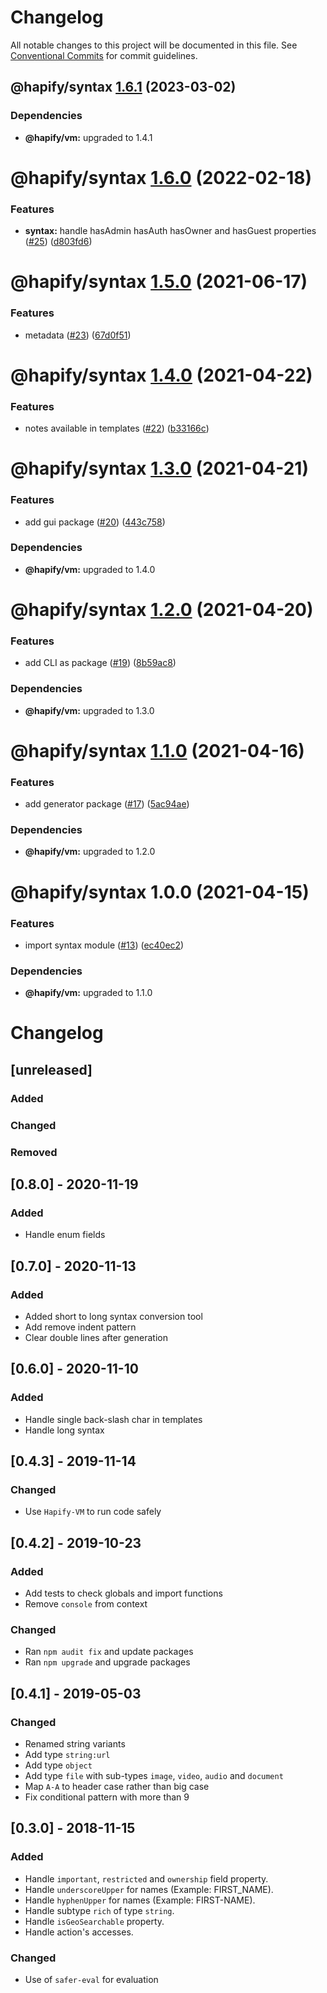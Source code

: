 # Changelog

All notable changes to this project will be documented in this file. See
[Conventional Commits](https://conventionalcommits.org) for commit guidelines.

## @hapify/syntax [1.6.1](https://github.com/hapify/hapify/compare/@hapify/syntax@1.6.0...@hapify/syntax@1.6.1) (2023-03-02)





### Dependencies

* **@hapify/vm:** upgraded to 1.4.1

# @hapify/syntax [1.6.0](https://github.com/hapify/hapify/compare/@hapify/syntax@1.5.0...@hapify/syntax@1.6.0) (2022-02-18)


### Features

* **syntax:** handle hasAdmin hasAuth hasOwner and hasGuest properties ([#25](https://github.com/hapify/hapify/issues/25)) ([d803fd6](https://github.com/hapify/hapify/commit/d803fd6fe8bb5edeedf9138a5b3d43f9bd3343b6))

# @hapify/syntax [1.5.0](https://github.com/hapify/hapify/compare/@hapify/syntax@1.4.0...@hapify/syntax@1.5.0) (2021-06-17)


### Features

* metadata ([#23](https://github.com/hapify/hapify/issues/23)) ([67d0f51](https://github.com/hapify/hapify/commit/67d0f510dc241f15cc1442f9db4099a0bb5843c2))

# @hapify/syntax [1.4.0](https://github.com/hapify/hapify/compare/@hapify/syntax@1.3.0...@hapify/syntax@1.4.0) (2021-04-22)


### Features

* notes available in templates ([#22](https://github.com/hapify/hapify/issues/22)) ([b33166c](https://github.com/hapify/hapify/commit/b33166c855a11639b9d67d96ecd8d2a7146bb827))

# @hapify/syntax [1.3.0](https://github.com/hapify/hapify/compare/@hapify/syntax@1.2.0...@hapify/syntax@1.3.0) (2021-04-21)


### Features

* add gui package ([#20](https://github.com/hapify/hapify/issues/20)) ([443c758](https://github.com/hapify/hapify/commit/443c758804b0477005fe2ef15fc0c8f64794115d))





### Dependencies

* **@hapify/vm:** upgraded to 1.4.0

# @hapify/syntax [1.2.0](https://github.com/hapify/hapify/compare/@hapify/syntax@1.1.0...@hapify/syntax@1.2.0) (2021-04-20)


### Features

* add CLI as package ([#19](https://github.com/hapify/hapify/issues/19)) ([8b59ac8](https://github.com/hapify/hapify/commit/8b59ac8e7d07465d96c6fe165ffff1159b7d7c3a))





### Dependencies

* **@hapify/vm:** upgraded to 1.3.0

# @hapify/syntax [1.1.0](https://github.com/hapify/hapify/compare/@hapify/syntax@1.0.0...@hapify/syntax@1.1.0) (2021-04-16)


### Features

* add generator package ([#17](https://github.com/hapify/hapify/issues/17)) ([5ac94ae](https://github.com/hapify/hapify/commit/5ac94ae190a21bf2b1c416d6f5e9641ac247794b))





### Dependencies

* **@hapify/vm:** upgraded to 1.2.0

# @hapify/syntax 1.0.0 (2021-04-15)


### Features

* import syntax module ([#13](https://github.com/hapify/hapify/issues/13)) ([ec40ec2](https://github.com/hapify/hapify/commit/ec40ec22fc8171512c1e7c8fd7e3f159a6097098))





### Dependencies

* **@hapify/vm:** upgraded to 1.1.0

# Changelog

## [unreleased]

### Added

### Changed

### Removed

## [0.8.0] - 2020-11-19

### Added

- Handle enum fields

## [0.7.0] - 2020-11-13

### Added

- Added short to long syntax conversion tool
- Add remove indent pattern
- Clear double lines after generation

## [0.6.0] - 2020-11-10

### Added
- Handle single back-slash char in templates
- Handle long syntax

## [0.4.3] - 2019-11-14

### Changed
- Use `Hapify-VM` to run code safely

## [0.4.2] - 2019-10-23

### Added
- Add tests to check globals and import functions
- Remove `console` from context

### Changed
- Ran `npm audit fix` and update packages
- Ran `npm upgrade` and upgrade packages

## [0.4.1] - 2019-05-03

### Changed
- Renamed string variants
- Add type `string:url`
- Add type `object`
- Add type `file` with sub-types `image`, `video`, `audio` and `document`
- Map `A-A` to header case rather than big case
- Fix conditional pattern with more than 9

## [0.3.0] - 2018-11-15

### Added
- Handle `important`, `restricted` and `ownership` field property.
- Handle `underscoreUpper` for names (Example: FIRST_NAME).
- Handle `hyphenUpper` for names (Example: FIRST-NAME).
- Handle subtype `rich` of type `string`.
- Handle `isGeoSearchable` property.
- Handle action's accesses.

### Changed
- Use of `safer-eval` for evaluation
